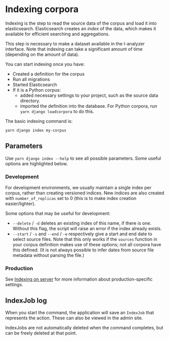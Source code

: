# Indexing corpora

Indexing is the step to read the source data of the corpus and load it into elasticsearch. Elasticsearch creates an *index* of the data, which makes it available for efficient searching and aggregations.

This step is necessary to make a dataset available in the I-analyzer interface. Note that indexing can take a significant amount of time (depending on the amount of data).

You can start indexing once you have:
- Created a definition for the corpus
- Run all migrations
- Started Elasticsearch
- If it is a Python corpus:
    - added necessary settings to your project, such as the source data directory.
    - imported the definition into the database. For Python corpora, run `yarn django loadcorpora` to do this.

The basic indexing command is:

```bash
yarn django index my-corpus
```

## Parameters

Use `yarn django index --help` to see all possible parameters. Some useful options are highlighted below.

### Development

For development environments, we usually maintain a single index per corpus, rather than creating versioned indices. New indices are also created with `number_of_replicas` set to 0 (this is to make index creation easier/lighter).

Some options that may be useful for development:

- `--delete` / `-d` deletes an existing index of this name, if there is one. Without this flag, the script will raise an error if the index already exists.
- `--start` / `-s` and `--end` / `-e` respectively give a start and end date to select source files. Note that this only works if the `sources` function in your corpus definition makes use of these options; not all corpora have this defined. (It is not always possible to infer dates from source file metadata without parsing the file.)

### Production

See [Indexing on server](documentation/Indexing-on-server.md) for more information about production-specific settings.

## IndexJob log

When you start the command, the application will save an `IndexJob` that represents the action. These can also be viewed in the admin site.

IndexJobs are not automatically deleted when the command completes, but can be freely deleted at that point.
